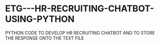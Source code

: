 # ETG---HR-RECRUITING-CHATBOT-USING-PYTHON
PYTHON CODE TO DEVELOP HR RECRUITING CHATBOT AND TO STORE THE RESPONSE ONTO THE TEXT FILE
